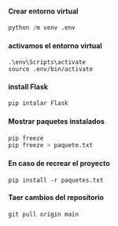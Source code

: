 #### Crear entorno virtual
```python
python /m venv .env
```

#### activamos el entorno virtual
```shell
.\env\Scripts\activate
source .env/bin/activate
```

#### install Flask
```python
pip intalar Flask 
```

#### Mostrar paquetes instalados
```python
pip freeze
pip freeze > paquete.txt
``` 

#### En caso de recrear el proyecto
```
pip install -r paquetes.txt
```

#### Taer cambios del repositorio 
```
git pull origin main 
```